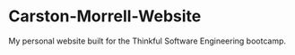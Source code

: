 # Carston-Morrell-Website
My personal website built for the Thinkful Software Engineering bootcamp.

